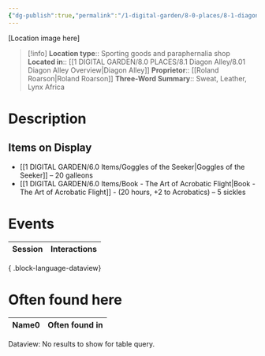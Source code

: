 ```yaml
---
{"dg-publish":true,"permalink":"/1-digital-garden/8-0-places/8-1-diagon-alley/8-1-17-quality-quidditch-supplies/","tags":["#place","#diagon-alley","#shop"]}
---
```


[Location image here]
>[!info]
>**Location type**::  Sporting goods and paraphernalia shop
>**Located in**:: [[1 DIGITAL GARDEN/8.0 PLACES/8.1 Diagon Alley/8.01 Diagon Alley Overview\|Diagon Alley]]
>**Proprietor**:: [[Roland Roarson\|Roland Roarson]]
>**Three-Word Summary**:: Sweat, Leather, Lynx Africa 

# Description


## Items on Display

- [[1 DIGITAL GARDEN/6.0 Items/Goggles of the Seeker\|Goggles of the Seeker]] – 20 galleons
- [[1 DIGITAL GARDEN/6.0 Items/Book - The Art of Acrobatic Flight\|Book - The Art of Acrobatic Flight]] - (20 hours, +2 to Acrobatics) – 5 sickles

# Events

| Session | Interactions |
| ------- | ------------ |

{ .block-language-dataview}

# Often found here

<div><table class="dataview table-view-table"><thead class="table-view-thead"><tr class="table-view-tr-header"><th class="table-view-th"><span>Name</span><span class="dataview small-text">0</span></th><th class="table-view-th"><span>Often found in</span></th></tr></thead><tbody class="table-view-tbody"></tbody></table><div class="dataview dataview-error-box"><p class="dataview dataview-error-message">Dataview: No results to show for table query.</p></div></div>